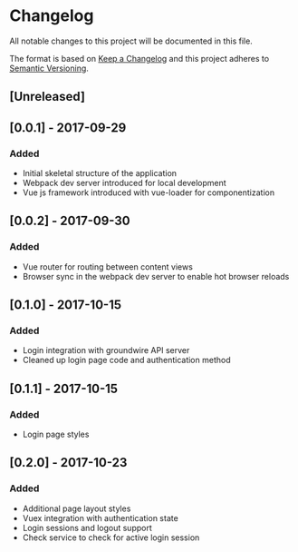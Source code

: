 # Changelog
All notable changes to this project will be documented in this file.

The format is based on [Keep a Changelog](http://keepachangelog.com/en/1.0.0/)
and this project adheres to [Semantic Versioning](http://semver.org/spec/v2.0.0.html).

## [Unreleased]

## [0.0.1] - 2017-09-29
### Added
- Initial skeletal structure of the application
- Webpack dev server introduced for local development
- Vue js framework introduced with vue-loader for componentization

## [0.0.2] - 2017-09-30
### Added
- Vue router for routing between content views
- Browser sync in the webpack dev server to enable hot browser reloads

## [0.1.0] - 2017-10-15
### Added
- Login integration with groundwire API server
- Cleaned up login page code and authentication method

## [0.1.1] - 2017-10-15
### Added
- Login page styles

## [0.2.0] - 2017-10-23
### Added
- Additional page layout styles
- Vuex integration with authentication state
- Login sessions and logout support
- Check service to check for active login session
